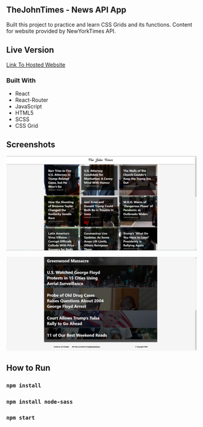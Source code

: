 
## TheJohnTimes - News API App
 Built this project to practice and learn CSS Grids and its functions. Content for website provided by NewYorkTimes API.

## Live Version
[Link To Hosted Website](https://thejohntimes.netlify.app/)

### Built With
- React
- React-Router
- JavaScript
 - HTML5
  - SCSS
  - CSS Grid

## Screenshots

![Screenshot](screenshot1.png)

![Screenshot](screenshot2.png)

## How to Run

### `npm install`

### `npm install node-sass`

### `npm start`

